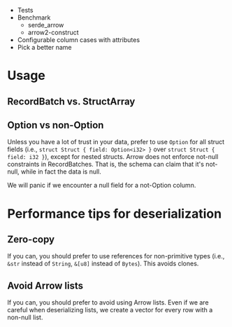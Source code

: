 * Tests
* Benchmark
    * serde_arrow
    * arrow2-construct
* Configurable column cases with attributes
* Pick a better name

# Usage

## RecordBatch vs. StructArray

## Option vs non-Option
Unless you have a lot of trust in your data, prefer to use `Option` for all struct fields (i.e., `struct Struct { field: Option<i32> }` over `struct Struct { field: i32 }`),
except for nested structs. Arrow does not enforce not-null constraints in RecordBatches. That is, the schema can claim that it's not-null, while in fact the data is null.

We will panic if we encounter a null field for a not-Option column.

# Performance tips for deserialization

## Zero-copy

If you can, you should prefer to use references for non-primitive types (i.e., `&str` instead of `String`, `&[u8]` instead of `Bytes`).
This avoids clones.

## Avoid Arrow lists

If you can, you should prefer to avoid using Arrow lists.
Even if we are careful when deserializing lists, we create a vector for every row with a non-null list.